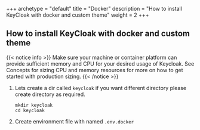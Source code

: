 +++ 
archetype = "default" 
title = "Docker" 
description = "How to install KeyCloak with docker and custom theme"
weight = 2
+++

## How to install KeyCloak with docker and custom theme

{{< notice info >}}
Make sure your machine or container platform can provide sufficient memory and CPU for your desired usage of Keycloak. See Concepts for sizing CPU and memory resources for more on how to get started with production sizing.
{{< /notice >}}

1. Lets create a dir called `keycloak`  if you want different directory please create directory as required.
   ```
   mkdir keycloak
   cd keycloak
   ```

2. Create environment file with named `.env.docker` 